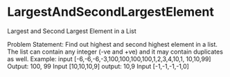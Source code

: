 # LargestAndSecondLargestElement
Largest and Second Largest Element in a List

Problem Statement: Find out highest and second highest element in a list. The list can contain any integer (-ve and +ve) and it may contain duplicates as well.
Example: input [-6,-6,-6,-3,100,100,100,100,1,2,3,4,10,1, 10,10,99]
Output: 100, 99
Input [10,10,10,9]
output: 10,9
Input [-1,-1,-1,-1,0]
